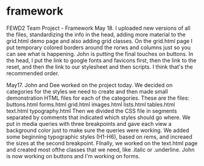 # framework
FEWD2 Team Project - Framework
May 18. I uploaded new versions of all the files, standardizing the info in the head, adding more material to the grid.html demo page and also adding grid classes. On the grid.html page I put temporary colored borders around the rorws and columns just so you can see what is happening. John is putting the final touches on buttons. In the head, I put the link to google fonts and favicons first, then the link to the reset, and then the link to our stylesheet and then scripts. I think that's the recommended order.

May17. John and Dee worked on the project today. 
We decided on categories for the styles we need to create
and then made small demonstration HTML files for each of the categories.
These are the files:
    buttons.html
    forms.html
    grid.html
    images.html
    lists.html
    tables.html
    text.html
    typography.html
 Then we divided the CSS file in segments separated by comments
that indicated which styles should go where.
We put in media queries with three breakpoints and gave each view
a background color just to make sure the queries were working.
We added some beginning typographic styles (H1-H6), based on rems, 
and increaed the sizes at the second breakpoint.
FInally, we worked on the text.html page and created most ofthe classes
that we need, like .italic  or .underline.
John is now working on buttons and I'm working on forms.
